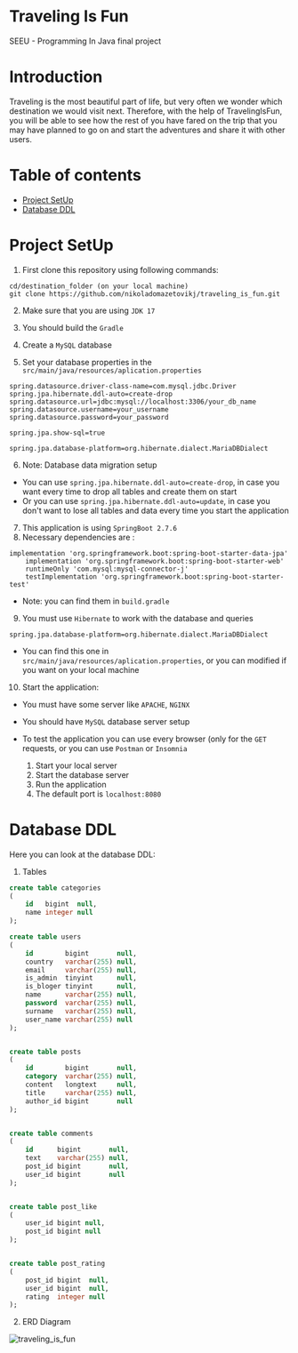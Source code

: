 # Traveling Is Fun
SEEU - Programming In Java final project 

# Introduction

Traveling is the most beautiful part of life, but very often we
wonder which destination we would visit next. Therefore, with
the help of TravelingIsFun, you will be able to see how the rest
of you have fared on the trip that you may have planned to go
on and start the adventures and share it with other users.

# Table of contents

- [Project SetUp](#project-setup)
- [Database DDL](#database-ddl)

# Project SetUp

1. First clone this repository using following commands:

``````
cd/destination_folder (on your local machine)
git clone https://github.com/nikoladomazetovikj/traveling_is_fun.git
``````
2. Make sure that you are using `JDK 17`

3. You should build the `Gradle`
4. Create a `MySQL` database
5. Set your database properties in the `src/main/java/resources/aplication.properties`

```aidl
spring.datasource.driver-class-name=com.mysql.jdbc.Driver
spring.jpa.hibernate.ddl-auto=create-drop
spring.datasource.url=jdbc:mysql://localhost:3306/your_db_name
spring.datasource.username=your_username
spring.datasource.password=your_password

spring.jpa.show-sql=true

spring.jpa.database-platform=org.hibernate.dialect.MariaDBDialect
```

6. Note: Database data migration setup
 - You can use `spring.jpa.hibernate.ddl-auto=create-drop`, in case you want every time to drop all tables and create them on start
 - Or you can use `spring.jpa.hibernate.ddl-auto=update`, in case you don't want to lose all tables and data every time you start the application

7. This application is using `SpringBoot 2.7.6`
8. Necessary dependencies are : 

```aidl
implementation 'org.springframework.boot:spring-boot-starter-data-jpa'
	implementation 'org.springframework.boot:spring-boot-starter-web'
	runtimeOnly 'com.mysql:mysql-connector-j'
	testImplementation 'org.springframework.boot:spring-boot-starter-test'
```
 - Note: you can find them in `build.gradle`

9. You must use `Hibernate` to work with the database and queries

```aidl
spring.jpa.database-platform=org.hibernate.dialect.MariaDBDialect
```
 - You can find this one in `src/main/java/resources/aplication.properties`, or you can modified if you want on your local machine

10. Start the application: 
 - You must have some server like `APACHE`, `NGINX`
 - You should have `MySQL` database server setup
 - To test the application you can use every browser (only for the `GET` requests, or you can use `Postman` or `Insomnia`

    1. Start your local server
   2. Start the database server
   3. Run the application
   4. The default port is `localhost:8080`


# Database DDL

Here you can look at the database DDL:

1. Tables
```sql
create table categories
(
    id   bigint  null,
    name integer null
);

create table users
(
    id        bigint       null,
    country   varchar(255) null,
    email     varchar(255) null,
    is_admin  tinyint      null,
    is_bloger tinyint      null,
    name      varchar(255) null,
    password  varchar(255) null,
    surname   varchar(255) null,
    user_name varchar(255) null
);


create table posts
(
    id        bigint       null,
    category  varchar(255) null,
    content   longtext     null,
    title     varchar(255) null,
    author_id bigint       null
);


create table comments
(
    id      bigint       null,
    text    varchar(255) null,
    post_id bigint       null,
    user_id bigint       null
);


create table post_like
(
    user_id bigint null,
    post_id bigint null
);


create table post_rating
(
    post_id bigint  null,
    user_id bigint  null,
    rating  integer null
);


```

2. ERD Diagram

![traveling_is_fun](https://user-images.githubusercontent.com/58082595/215331760-f38d8e9a-ca53-4d4b-bcf4-2c88d8d20330.png)





